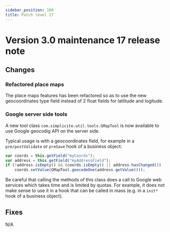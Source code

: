 ```yaml
---
sidebar_position: 100
title: Patch level 17
---
```


Version 3.0 maintenance 17 release note
=======================================

Changes
-------

### Refactored place maps

The place maps features has been refactored so as to use the new geocoordinates type field instead of 2 float
fields for latlitude and logitude.

### Google server side tools

A new tool class `com.simplicite.util.tools.GMapTool` is now available to use Google geocodig API on the server side.

Typical usage is with a geocoordinates field, for example in a `pre/postValidate` or `preSave` hook of a business object:

```javascript
var coords = this.getField("myCoords");
var address = this.getField("myAddressField");
if (!address.isEmpty() && (coords.isEmpty() || address.hasChanged())
	coords.setValue(GMapTool.geocodeOne(address.getValue()));
```

Be careful that calling the methods of this class does a call to Google web services which takes time and is limited by quotas.
For example, it does not make sense to use it in a hook that can be called in mass (e.g. in a `init*` hook of a business object).

Fixes
-----

N/A
